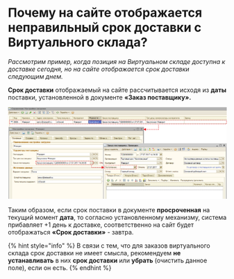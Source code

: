 # Почему на сайте отображается неправильный срок доставки с Виртуального склада?

_Рассмотрим пример, когда позиция на Виртуальном складе доступна к доставке сегодня, но на сайте отображается срок доставки следующим днем._

**Срок доставки** отображаемый на сайте рассчитывается исходя из **даты** поставки, установленной в документе **«Заказ поставщику».**

![](../.gitbook/assets/image-111112121.png)

Таким образом, если срок поставки в документе **просроченная** на текущий момент **дата**, то согласно установленному механизму, система прибавляет +1 день к доставке, соответственно на сайт будет отображаться **«Срок доставки»** - завтра.

{% hint style="info" %}
В связи с тем, что для заказов виртуального склада срок доставки не имеет смысла, рекомендуем **не устанавливать** в них **срок доставки** или **убрать** \(очистить данное поле\), если он есть.
{% endhint %}



